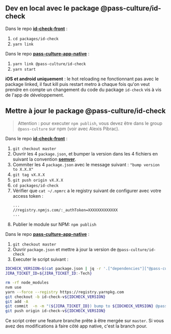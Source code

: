 ## Dev en local avec le package @pass-culture/id-check

Dans le repo [**id-check-front**](https://github.com/pass-culture/id-check-front) :

1. `cd packages/id-check`
1. `yarn link`

Dans le repo [**pass-culture-app-native**](https://github.com/pass-culture/pass-culture-app-native) :

1. `yarn link @pass-culture/id-check`
1. `yarn start`

**iOS et android uniquement** : le hot reloading ne fonctionnant pas avec le package linked, il faut kill puis restart metro à chaque fois qu'on veut prendre en compte un changement du code du package `id-check` vis à vis de l'app de développement.

## Mettre à jour le package @pass-culture/id-check

> Attention : pour executer `npm publish`, vous devez être dans le group `@pass-culture` sur npm (voir avec Alexis Pibrac).

Dans le repo [**id-check-front**](https://github.com/pass-culture/id-check-front) :

1. `git checkout master`
1. Ouvrir les 4 `package.json`, et bumper la version dans les 4 fichiers en suivant la convention [**semver**](https://semver.org/).
1. Commiter les 4 `package.json` avec le message suivant : `"bump version to X.X.X"`
1. `git tag vX.X.X`
1. `git push origin vX.X.X`
1. `cd packages/id-check`
1. Vérifier que `cat ~/.npmrc` a le registry suivant de configurer avec votre access token :
   ```bash
   ...
   //registry.npmjs.com/:_authToken=XXXXXXXXXXXXX
   ...
   ```
1. Publier le module sur NPM: `npm publish`

Dans le repo [**pass-culture-app-native**](https://github.com/pass-culture/pass-culture-app-native) :

1. `git checkout master`
1. Ouvrir `package.json` et mettre à jour la version de `@pass-culture/id-check`
1. Executer le script suivant :

```bash
IDCHECK_VERSION=$(cat package.json | jq -r '.["dependencies"]["@pass-culture/id-check"]' | cut -c2-)
JIRA_TICKET_ID=${JIRA_TICKET_ID:-Tech}

rm -rf node_modules
nvm use
yarn --force --registry https://registry.yarnpkg.com
git checkout -b id-check-v${IDCHECK_VERSION}
git add -A
git commit  -n -m "(${JIRA_TICKET_ID}) bump to ${IDCHECK_VERSION} @pass-culture/id-check"
git push origin id-check-v${IDCHECK_VERSION}
```

Ce script créer une feature branche prête à être mergée sur `master`.
Si vous avez des modifications à faire côté app native, c'est la branch pour.
